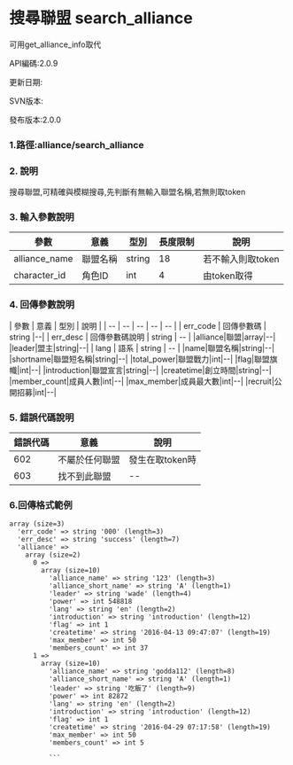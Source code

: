 # 搜尋聯盟 search_alliance
可用get_alliance_info取代




API編碼:2.0.9





更新日期:

> 

SVN版本:

> 

發布版本:2.0.0
### 1.路徑:alliance/search_alliance

### 2. 說明

搜尋聯盟,可精確與模糊搜尋,先判斷有無輸入聯盟名稱,若無則取token
### 3. 輸入參數說明
| 參數 | 意義 | 型別 |長度限制| 說明 |
| -- | -- | -- | -- | -- |
|alliance_name|聯盟名稱|string|18|若不輸入則取token|
|character_id |角色ID|int|4|由token取得|




### 4. 回傳參數說明
| 參數 | 意義 | 型別 | 說明 |
| -- | -- | -- | -- | -- |
| err_code | 回傳參數碼 | string |--|
| err_desc | 回傳參數碼說明 | string | -- |
|alliance|聯盟|array|--|
|leader|盟主|string|--|
| lang | 語系 | string | -- |
|name|聯盟名稱|string|--|
|shortname|聯盟短名稱|string|--|
|total_power|聯盟戰力|int|--|
|flag|聯盟旗幟|int|--|
|introduction|聯盟宣言|string|--|
|createtime|創立時間|string|--|
|member_count|成員人數|int|--|
|max_member|成員最大數|int|--|
|recruit|公開招募|int|--|



### 5. 錯誤代碼說明
|錯誤代碼|意義|說明|
|--|--|--|
|602|不屬於任何聯盟|發生在取token時|
|603|找不到此聯盟|--|
### 6.回傳格式範例

```
array (size=3)
  'err_code' => string '000' (length=3)
  'err_desc' => string 'success' (length=7)
  'alliance' => 
    array (size=2)
      0 => 
        array (size=10)
          'alliance_name' => string '123' (length=3)
          'alliance_short_name' => string 'A' (length=1)
          'leader' => string 'wade' (length=4)
          'power' => int 548818
          'lang' => string 'en' (length=2)
          'introduction' => string 'introduction' (length=12)
          'flag' => int 1
          'createtime' => string '2016-04-13 09:47:07' (length=19)
          'max_member' => int 50
          'members_count' => int 37
      1 => 
        array (size=10)
          'alliance_name' => string 'godda112' (length=8)
          'alliance_short_name' => string 'A' (length=1)
          'leader' => string '吃飯了' (length=9)
          'power' => int 82872
          'lang' => string 'en' (length=2)
          'introduction' => string 'introduction' (length=12)
          'flag' => int 1
          'createtime' => string '2016-04-29 07:17:58' (length=19)
          'max_member' => int 50
          'members_count' => int 5
          
          ```